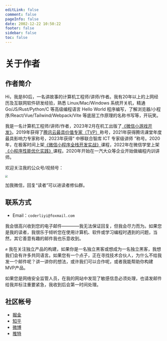 ```yaml
---
editLink: false
comment: false
pageInfo: false
date: 2002-12-22 10:50:22
footer: false
sidebar: false
toc: false
---
```

# 关于作者

<script setup>
import { VPTeamMembers } from 'vitepress/theme'

const members = [
  {
    avatar: 'https://yishulun.com/avatar.png',
    name: 'LIYI',
    title: '一名讲故事的计算机工程师/讲师/作者',
    links: [
      { icon: 'github', link: 'https://github.com/rixingyike' },
      { icon: 'twitter', link: 'https://twitter.com/coderliyi' }
    ]
  },
]
</script>

<VPTeamMembers size="small" :members="members" />

## 作者简介

Hi，我是80后，一名讲故事的计算机工程师/讲师/作者。我有20年以上的上网经历及互联网软件研发经验，熟悉 Linux/Mac/Windows 系统开关机，精通 Go/JS/Rust/Python/C 等高级编程语言 Hello World 程序编写，了解浏览器/小程序/React/Vue/Tailwind/Webpack/Vite 等底层工作原理的名称书写等，开玩笑。

我是一名计算机工程师/讲师/作者，2023年2月在机工出版了[《微信小游戏开发》](https://item.jd.com/13728755.html)。2019年获得了[腾讯云最具价值专家（TVP）](https://cloud.tencent.com/tvp/124)称号，2021年获得腾讯课堂年度最具影响力专家称号，2023年获得“ 中移联合智库 ICT 专家级讲师 ”称号。2020年，在极客时间上架[《微信小程序全栈开发实战》](http://gk.link/a/10AdC)课程，2022年在微信学堂上架[《小程序性能优化实践》](https://developers.weixin.qq.com/community/business/course/000606628dc2e86dc0ddcbb115940d)课程。2020年开始在一汽大众等企业开始做编程内训讲师。

<!-- Hi，我是一名讲故事的计算机工程师/讲师/作者，著有《微信小游戏开发》等计算机图书，录过极客时间《微信小程序全栈开发实战》、微信学堂《小程序性能优化实践》等视频课程。 -->

欢迎关注我的公众号/视频号：

<img src="https://yishulun.com/yslqrcode.jpg" style="zoom: 50%;" />

加我微信，回复“读者”可以进读者修仙群。

## 联系方式

- Email：`coderliyi@foxmail.com`

我会很高兴收到您的电子邮件————我无法保证回复，但我会尽力而为。如果您是我的读者，我很乐于倾听您在使用计算机、软件或学习编程时遇到的问题，当然，其它善意有趣的邮件我也乐意收到。

✊ 我在关注独立产品的构建，如果你是一名独立黑客或想成为一名独立黑客，我想我们会有许多共同语言。如果您有一个点子，正在寻找技术合伙人，为什么不给我发一个邮件呢？讲一讲你的想法，或许我们可以合作呢，或者我能帮助你构建MVP产品。

如果您是网络安全监管人员，在我的网站中发现了敏感信息必须处理，也请发邮件给我并标注重要紧急，我收到后会第一时间处理。

## 社区帐号

- [掘金](https://juejin.cn/user/2400989124504286)
- [知乎](https://www.zhihu.com/people/liyi2005)
- [微博](https://weibo.com/u/2820420060)
- [推特](https://twitter.com/coderliyi)

<!-- 
## 赞赏

欢迎赞赏，以支持本站更新。

|   <img src="./public/wexinpaycode.jpg" alt="微信" style="zoom:25%;max-width: 800px;" />   |   <img src="./public/zhifubaopaycode.jpg" alt="支付宝" style="zoom:25%;max-width: 800px;" />   |
| ---- | ---- | 
-->
